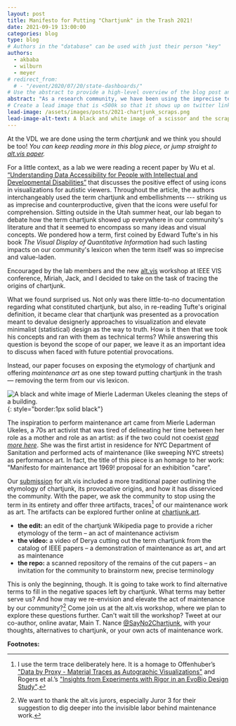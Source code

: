 ```yaml
---
layout: post
title: Manifesto for Putting "Chartjunk" in the Trash 2021!
date: 2021-09-19 13:00:00
categories: blog
type: blog
# Authors in the "database" can be used with just their person "key"
authors:
  - akbaba
  - wilburn
  - meyer
# redirect_from:
  # - "/event/2020/07/20/state-dashboards/"
# Use the abstract to provide a high-level overview of the blog post and main takeaways.
abstract: "As a research community, we have been using the imprecise term “chartjunk” in situations where other words would be a more precise, and kinder fit. In our manifesto, part of the alt.vis workshop at IEEE VIS 2021, we blur the boundaries between performance art, maintenance, and research as our first steps of putting chartjunk in the trash."
# Create a lead image that is <500k so that it shows up on twitter link preview
lead-image: /assets/images/posts/2021-chartjunk_scraps.png
lead-image-alt-text: A black and white image of a scissor and the scraps of paper with the term chartjunk written on them.
---
```


At the VDL we are done using the term *chartjunk* and we think you should be too! *You can keep reading more in this blog piece, or jump straight to [alt.vis paper]({{site.base_url}}/publications/2021_preprint_chartjunk).*

For a little context, as a lab we were reading a recent paper by Wu et al. [“Understanding Data Accessibility for People with Intellectual and Developmental Disabilities”](http://cu-visualab.org/IDD/idd/assets/idd.pdf) that discusses the positive effect of using icons in visualizations for autistic viewers. Throughout the article, the authors interchangeably used the term chartjunk and embellishments --- striking us as imprecise and counterproductive, given that the icons were useful for comprehension. Sitting outside in the Utah summer heat, our lab began to debate how the term chartjunk showed up everywhere in our community's literature and that it seemed to encompass so many ideas and visual concepts. We pondered how a term, first coined by Edward Tufte's in his book *The Visual Display of Quantitative Information* had such lasting impacts on our community's lexicon when the term itself was so imprecise and value-laden. 

Encouraged by the lab members and the new [alt.vis](https://altvis.github.io) workshop at IEEE VIS conference, Miriah, Jack, and I decided to take on the task of tracing the origins of chartjunk. 

What we found surprised us. Not only was there little-to-no documentation regarding what constituted chartjunk, but also, in re-reading Tufte's original definition, it became clear that chartjunk was presented as a provocation meant to devalue designerly approaches to visualization  and elevate minimalist (statistical) design as the way to truth. How is it then that we took his concepts and ran with them as technical terms? While answering this question is beyond the scope of our paper, we leave it as an important idea to discuss when faced with future potential provocations.

Instead, our paper focuses on exposing the etymology of chartjunk and offering *maintenance art* as one step toward putting chartjunk in the trash — removing the term from our vis lexicon.


![A black and white image of Mierle Laderman Ukeles cleaning the steps of a building.]({{site.base_url}}/assets/images/posts/2021-chartjunk_ukeles.jpg){: style="border:1px solid black"} 

The inspiration to perform maintenance art came from Mierle Laderman Ukeles, a 70s art activist that was tired of delineating her time between her role as a mother and role as an artist: as if the two could not coexist [*read more here*](https://hyperallergic.com/355255/how-mierle-laderman-ukeles-turned-maintenance-work-into-art/). She was the first artist in residence for NYC Department of Sanitation and performed acts of maintenance (like sweeping NYC streets) as performance art. In fact, the title of this piece is an homage to her work: "Manifesto for maintenance art 1969! proposal for an exhibition "care”.

Our [submission]({{site.base_url}}/publications/2021_preprint_chartjunk) for alt.vis included a more traditional paper outlining the etymology of chartjunk, its provocative origins, and how it has disserviced the community. With the paper, we ask the community to stop using the term in its entirety and offer three artifacts, traces[^1] of our maintenance work as art. The artifacts can be explored further online at [chartjunk.art](http://chartjunk.art).

- **the edit:** an edit of the chartjunk Wikipedia page to provide a richer etymology of the term – an act of maintenance activism
- **the video:** a video of Derya cutting out the term chartjunk from the catalog of IEEE papers – a demonstration of maintenance as art, and art as maintenance
- **the repo:** a scanned repository of the remains of the cut papers – an invitation for the community to brainstorm new, precise terminology


This is only the beginning, though. It is going to take work to find alternative terms to fill in the negative spaces left by chartjunk. What terms may better serve us? And how may we re-envision and elevate the act of maintenance by our community?[^2] Come join us at the alt.vis workshop, where we plan to explore these questions further. Can't wait till the workshop? Tweet at our co-author, online avatar, Main T. Nance [@SayNo2Chartjunk](https://twitter.com/SayNo2Chartjunk), with your thoughts, alternatives to chartjunk, or your own acts of maintenance work.

**Footnotes:**

[^1]: I use the term trace deliberately here. It is a homage to Offenhuber’s ["Data by Proxy - Material Traces as Autographic Visualizations"](https://ieeexplore.ieee.org/abstract/document/8807292/) and Rogers et al.’s ["Insights from Experiments with Rigor in an EvoBio Design Study"](https://vdl.sci.utah.edu/publications/2020_infovis_insights/).

[^2]: We want to thank the alt.vis jurors, especially Juror 3 for their suggestion to dig deeper into the invisible labor behind maintenance work.
